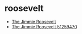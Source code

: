 # roosevelt

 * [The Jimmie Roosevelt](../../index/t/the-jimmie-roosevelt-51259470.json)
 * [The Jimmie Roosevelt 51259470](../../index/t/the-jimmie-roosevelt-51259470.json)
